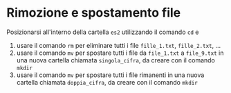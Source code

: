 # Rimozione e spostamento file

Posizionarsi all'interno della cartella `es2` utilizzando il comando `cd` e

1. usare il comando `rm` per eliminare tutti i file `fille_1.txt`, `fille_2.txt`, ... 
2. usare il comando `mv` per spostare tutti i file da `file_1.txt` a `file_9.txt` in una nuova cartella chiamata `singola_cifra`, da creare con il comando `mkdir`
3. usare il comando `mv` per spostare tutti i file rimanenti in una nuova cartella chiamata `doppia_cifra`, da creare con il comando `mkdir`
